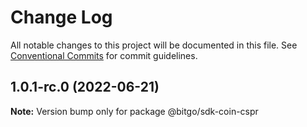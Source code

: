 # Change Log

All notable changes to this project will be documented in this file.
See [Conventional Commits](https://conventionalcommits.org) for commit guidelines.

## 1.0.1-rc.0 (2022-06-21)

**Note:** Version bump only for package @bitgo/sdk-coin-cspr
